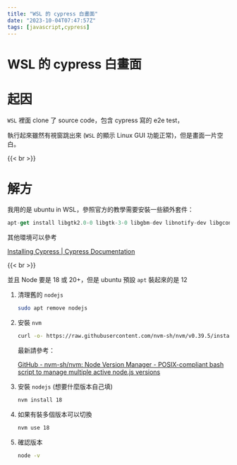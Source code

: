 ```yaml
---
title: "WSL 的 cypress 白畫面"
date: "2023-10-04T07:47:57Z"
tags: [javascript,cypress]
---
```


# WSL 的 cypress 白畫面

# 起因

`WSL` 裡面 clone 了 source code，包含 cypress 寫的 e2e test，

執行起來雖然有視窗跳出來 (`WSL` 的顯示 Linux GUI 功能正常)，但是畫面一片空白。

{{< br >}}

# 解方

我用的是 ubuntu in WSL，參照官方的教學需要安裝一些額外套件：

```JavaScript
apt-get install libgtk2.0-0 libgtk-3-0 libgbm-dev libnotify-dev libgconf-2-4 libnss3 libxss1 libasound2 libxtst6 xauth xvfb
```

其他環境可以參考

[Installing Cypress | Cypress Documentation](https://docs.cypress.io/guides/getting-started/installing-cypress)

{{< br >}}

並且 Node 要是 18 或 20+，但是 ubuntu 預設 `apt` 裝起來的是 12

1. 清理舊的 `nodejs`
    ```Bash
    sudo apt remove nodejs
    ```
2. 安裝 `nvm`
    ```Bash
    curl -o- https://raw.githubusercontent.com/nvm-sh/nvm/v0.39.5/install.sh | bash
    ```

    最新請參考：

    [GitHub - nvm-sh/nvm: Node Version Manager - POSIX-compliant bash script to manage multiple active node.js versions](https://github.com/nvm-sh/nvm#installing-and-updating)
3. 安裝 `nodejs` (想要什麼版本自己填)
    ```Bash
    nvm install 18
    ```
4. 如果有裝多個版本可以切換
    ```Bash
    nvm use 18
    ```
5. 確認版本
    ```Bash
    node -v
    ```